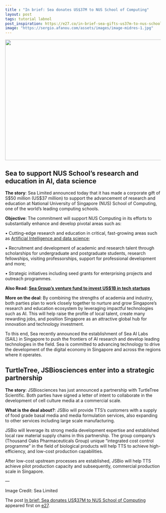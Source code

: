 ```yaml
---
title : "In brief: Sea donates US$37M to NUS School of Computing"
layout: post
tags: tutorial labnol
post_inspiration: https://e27.co/in-brief-sea-gifts-us37m-to-nus-school-of-computing-20210329/
image: "https://sergio.afanou.com/assets/images/image-midres-1.jpg"
---
```


<img loading="lazy" class="aligncenter size-full wp-image-412401" src="https://e27.co/wp-content/uploads/2021/03/Sea_.png" alt="" width="688" height="390" />
<h2>Sea to support NUS School&#8217;s research and education in AI, data science</h2>
<p><strong>The story</strong>: Sea Limited announced today that it has made a corporate gift of S$50 million (US$37 million) to support the advancement of research and education at National University of Singapore (NUS) School of Computing, one of the world&#8217;s leading computing schools.</p>
<p><strong>Objective</strong>: The commitment will support NUS Computing in its efforts to substantially enhance and develop pivotal areas such as:</p>
<p>• Cutting-edge research and education in critical, fast-growing areas such as <a rel="follow" href="https://e27.co/what-you-need-to-know-about-artificial-intelligence-and-its-compliments-to-data-science-20190424/">Artificial Intelligence and data science</a>;</p>
<p>• Recruitment and development of academic and research talent through scholarships for undergraduate and postgraduate students, research fellowships, visiting professorships, support for professional development and more;</p>
<p>• Strategic initiatives including seed grants for enterprising projects and outreach programmes.</p>
<p><strong>Also Read: <a rel="follow" href="https://e27.co/sea-groups-venture-fund-to-invest-us1b-in-tech-startups-20210303/">Sea Group’s venture fund to invest US$1B in tech startups</a></strong></p>
<p><strong>More on the deal</strong>: By combining the strengths of academia and industry, both parties plan to work closely together to nurture and grow Singapore&#8217;s research and education ecosystem by leveraging impactful technologies such as AI. This will help raise the profile of local talent, create many rewarding jobs, and position Singapore as an attractive global hub for innovation and technology investment.</p>
<p>To this end, Sea recently announced the establishment of Sea AI Labs (SAIL) in Singapore to push the frontiers of AI research and develop leading technologies in the field. Sea is committed to advancing technology to drive the development of the digital economy in Singapore and across the regions where it operates.</p>
<h2>TurtleTree, JSBiosciences enter into a strategic partnership</h2>
<p><strong>The story</strong>: JSBiosciences has just announced a partnership with TurtleTree Scientific. Both parties have signed a letter of intent to collaborate in the development of cell culture media at a commercial scale.</p>
<p><strong>What is the deal about?</strong>: JSBio will provide TTS&#8217;s customers with a supply of food grade basal media and media formulation services, also expanding to other services including large scale manufacturing.</p>
<p>JSBio will leverage its strong media development expertise and established local raw material supply chains in this partnership. The group company’s (Thousand Oaks Pharmaceuticals Group) unique &#8220;integrated cost control programme&#8221; in the field of biological products will help TTS to achieve high-efficiency, and low-cost production capabilities.</p>
<p>After low-cost upstream processes are established, JSBio will help TTS achieve pilot production capacity and subsequently, commercial production scale in Singapore.</p>
<p>&#8212;</p>
<p>Image Credit: Sea Limited</p>
<p>The post <a rel="nofollow" href="https://e27.co/in-brief-sea-gifts-us37m-to-nus-school-of-computing-20210329/">In brief: Sea donates US$37M to NUS School of Computing</a> appeared first on <a rel="nofollow" href="https://e27.co">e27</a>.</p>
